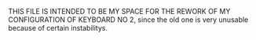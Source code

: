 THIS FILE IS INTENDED TO BE MY SPACE FOR THE REWORK OF MY CONFIGURATION OF KEYBOARD NO 2, since the old one is very unusable because of certain instabilitys.
